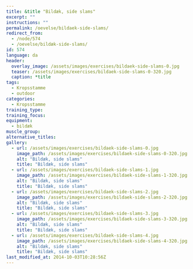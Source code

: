 ```yaml
---
title: &title "Bildæk, side slams"
excerpt: ""
instructions: ""
permalink: /oevelse/bildaek-side-slams/
redirect_from:
  - /node/574
  - /oevelse/bildæk-side-slams/
id: 574
language: da
header:
  overlay_image: /assets/images/exercises/bildaek-side-slams-0.jpg
  teaser: /assets/images/exercises/bildaek-side-slams-0-320.jpg
  caption: *title
tags:
  - Kropsstamme
  - outdoor
categories:
  - Kropsstamme
training_type: 
training_focus: 
equipment:
  - bildæk
muscle_group:
alternative_titles:
gallery:
  - url: /assets/images/exercises/bildaek-side-slams-0.jpg
    image_path: /assets/images/exercises/bildaek-side-slams-0-320.jpg
    alt: "Bildæk, side slams"
    title: "Bildæk, side slams"
  - url: /assets/images/exercises/bildaek-side-slams-1.jpg
    image_path: /assets/images/exercises/bildaek-side-slams-1-320.jpg
    alt: "Bildæk, side slams"
    title: "Bildæk, side slams"
  - url: /assets/images/exercises/bildaek-side-slams-2.jpg
    image_path: /assets/images/exercises/bildaek-side-slams-2-320.jpg
    alt: "Bildæk, side slams"
    title: "Bildæk, side slams"
  - url: /assets/images/exercises/bildaek-side-slams-3.jpg
    image_path: /assets/images/exercises/bildaek-side-slams-3-320.jpg
    alt: "Bildæk, side slams"
    title: "Bildæk, side slams"
  - url: /assets/images/exercises/bildaek-side-slams-4.jpg
    image_path: /assets/images/exercises/bildaek-side-slams-4-320.jpg
    alt: "Bildæk, side slams"
    title: "Bildæk, side slams"
last_modified_at: 2014-10-03T10:28:56Z
---
```



